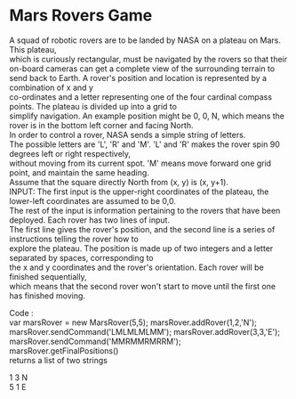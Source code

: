 # Mars Rovers Game
A	squad	of	robotic	rovers	are	to	be	landed	by	NASA	on	a	plateau	on	Mars.	This	plateau,	
which	is	curiously	rectangular,	must	be	navigated	by	the	rovers	so	that	their	on-board	cameras	can	get	a	complete	view	of
the	surrounding	terrain	to	send	back	to	Earth.	A	rover's	position	and	location	is	represented	by	a	combination	of	x	and	y	
co-ordinates	and	a	letter	representing	one	of	the	four	cardinal	compass	points.	The	plateau	is	divided	up	into	a	grid	to	
simplify	navigation.	An	example	position	might	be	0,	0,	N,	which	means	the	rover	is	in	the	bottom	left	corner	and	facing	North.	
In	order	to	control	a	rover,	NASA	sends	a	simple	string	of	letters.	
The	possible	letters	are	'L',	'R'	and	'M'.	'L'	and	'R'	makes	the	rover	spin	90	degrees	left	or	right	respectively,	
without	moving	from	its	current	spot.	'M'	means	move	forward	one	grid	point,	and	maintain	the	same	heading.	
Assume	that	the	square	directly	North	from	(x,	y)	is	(x,	y+1).	
INPUT:	The	first	input	is	the	upper-right	coordinates	of	the	plateau,	the	lower-left	coordinates	are	assumed	to	be	0,0.	
The	rest	of	the	input	is	information	pertaining	to	the	rovers	that	have	been	deployed.	Each	rover	has	two	lines	of	input.	
The	first	line	gives	the	rover's	position,	and	the	second	line	is	a	series	of	instructions	telling	the	rover	how	to	
explore	the	plateau.	The	position	is	made	up	of	two	integers	and	a	letter	separated	by	spaces,	corresponding	to	
the	x	and	y	coordinates	and	the	rover's	orientation.	Each	rover	will	be	finished	sequentially,	
which	means	that	the	second	rover	won't	start	to	move	until	the	first	one	has	finished	moving.	

Code	:	
var	marsRover	=	new	MarsRover(5,5);	
marsRover.addRover(1,2,'N');	
marsRover.sendCommand('LMLMLMLMM');	
marsRover.addRover(3,3,'E');	
marsRover.sendCommand('MMRMMRMRRM');	
marsRover.getFinalPositions()	
returns	a	list	of	two	strings

1	3	N	
5	1	E	
